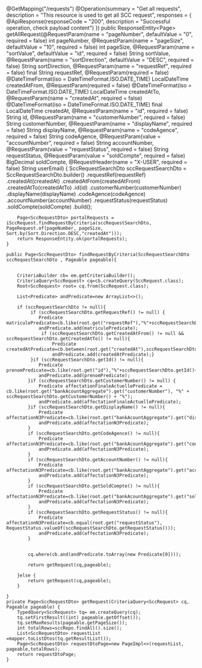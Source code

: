  @GetMapping("/requests")
    @Operation(summary = "Get all requests",
            description = "This resource is used to get all SCC request",
            responses = {
                    @ApiResponse(responseCode = "200", description = "Successful operation, check payload content")
            })
    public ResponseEntity<Page<SccRequestDto>> getAllRequest(@RequestParam(name = "pageNumber", defaultValue = "0", required = false) int pageNumber,
                                                             @RequestParam(name = "pageSize", defaultValue = "10", required = false) int pageSize,
                                                             @RequestParam(name = "sortValue", defaultValue = "id", required = false) String sortValue,
                                                             @RequestParam(name = "sortDirection", defaultValue = "DESC", required = false) String sortDirection,
                                                             @RequestParam(name = "requestRef", required = false) final String requestRef,
                                                             @RequestParam(required = false) @DateTimeFormat(iso = DateTimeFormat.ISO.DATE_TIME) LocalDateTime createdAtFrom,
                                                             @RequestParam(required = false) @DateTimeFormat(iso = DateTimeFormat.ISO.DATE_TIME) LocalDateTime createdAtTo,
                                                             @RequestParam(name = "createdAt", required = false) @DateTimeFormat(iso = DateTimeFormat.ISO.DATE_TIME) final LocalDateTime createdAt,
                                                             @RequestParam(name = "id", required = false) String id,
                                                             @RequestParam(name = "customerNumber", required = false) String customerNumber,
                                                             @RequestParam(name = "displayName", required = false) String displayName,
                                                             @RequestParam(name = "codeAgence", required = false) String codeAgence,
                                                             @RequestParam(value = "accountNumber", required = false) String accountNumber,
                                                             @RequestParam(value = "requestStatus", required = false) String requestStatus,
                                                             @RequestParam(value = "soldCompte", required = false) BigDecimal soldCompte,
                                                             @RequestHeader(name = "X-USER", required = false) String userEmail) {
        SccRequestSearchDto sccRequestSearchDto = SccRequestSearchDto.builder()
                .requestRef(requestRef)
                .createdAt(createdAt)
                .createdAtFrom(createdAtFrom)
                .createdAtTo(createdAtTo)
                .id(id)
                .customerNumber(customerNumber)
                .displayName(displayName)
                .codeAgence(codeAgence)
                .accountNumber(accountNumber)
                .requestStatus(requestStatus)
                .soldCompte(soldCompte)
                .build();

        Page<SccRequestDto> portalRequests = iSccRequest.findRequestByCriteria(sccRequestSearchDto, PageRequest.of(pageNumber, pageSize, Sort.by(Sort.Direction.DESC,"createdAt")));
        return ResponseEntity.ok(portalRequests);
    }

    public Page<SccRequestDto> findRequestByCriteria(SccRequestSearchDto sccRequestSearchDto , Pageable pageable){


        CriteriaBuilder cb= em.getCriteriaBuilder();
        CriteriaQuery<SccRequest> cq=cb.createQuery(SccRequest.class);
        Root<SccRequest> root= cq.from(SccRequest.class);

        List<Predicate> andPredicate=new ArrayList<>();

        if (sccRequestSearchDto != null){
             if (sccRequestSearchDto.getRequestRef() != null) {
                Predicate matriculePredicate=cb.like(root.get("requestRef"),"%"+sccRequestSearchDto.getRequestRef()+"%");
                andPredicate.add(matriculePredicate);
                 if (sccRequestSearchDto.getCreatedAtFrom() != null && sccRequestSearchDto.getCreatedAtTo() != null){
                     Predicate createdAtPredicate=cb.between(root.get("createdAt"),sccRequestSearchDto.getCreatedAtFrom(),sccRequestSearchDto.getCreatedAtTo());
                     andPredicate.add(createdAtPredicate);}
             }if (sccRequestSearchDto.getId() != null){
                Predicate prenomPredicate=cb.like(root.get("id"),"%"+sccRequestSearchDto.getId()+"%");
                andPredicate.add(prenomPredicate);
            }if (sccRequestSearchDto.getCustomerNumber() != null) {
                Predicate affectationFinaleActuellePredicate = cb.like(root.get("bankAcountAggregate").get("customerNumber"), "%" + sccRequestSearchDto.getCustomerNumber() + "%");
                andPredicate.add(affectationFinaleActuellePredicate);
            }if (sccRequestSearchDto.getDisplayName() != null){
                Predicate affectationN3Predicate=cb.like(root.get("bankAcountAggregate").get("displayName"),"%"+sccRequestSearchDto.getDisplayName()+"%");
                andPredicate.add(affectationN3Predicate);
            }
            if (sccRequestSearchDto.getCodeAgence() != null){
                Predicate affectationN3Predicate=cb.like(root.get("bankAcountAggregate").get("codeAgence"),"%"+sccRequestSearchDto.getCodeAgence()+"%");
                andPredicate.add(affectationN3Predicate);
            }
            if (sccRequestSearchDto.getAccountNumber() != null){
                Predicate affectationN3Predicate=cb.like(root.get("bankAcountAggregate").get("accountNumber"),"%"+sccRequestSearchDto.getAccountNumber()+"%");
                andPredicate.add(affectationN3Predicate);
            }
            if (sccRequestSearchDto.getSoldCompte() != null){
                Predicate affectationN3Predicate=cb.like(root.get("bankAcountAggregate").get("soldCompte"),"%"+sccRequestSearchDto.getSoldCompte()+"%");
                andPredicate.add(affectationN3Predicate);
            }
            if (sccRequestSearchDto.getRequestStatus() != null){
                Predicate affectationN3Predicate=cb.equal(root.get("requestStatus"), RequestStatus.valueOf(sccRequestSearchDto.getRequestStatus()));
                andPredicate.add(affectationN3Predicate);
            }


            cq.where(cb.and(andPredicate.toArray(new Predicate[0])));

            return getRequest(cq,pageable);

        }else {
            return getRequest(cq,pageable);
        }

    }
    private Page<SccRequestDto> getRequest(CriteriaQuery<SccRequest> cq, Pageable pageable) {
        TypedQuery<SccRequest> tq= em.createQuery(cq);
        tq.setFirstResult((int) pageable.getOffset());
        tq.setMaxResults(pageable.getPageSize());
        int totalRows=sccRepo.findAll().size();
        List<SccRequestDto> requestList =mapper.toListDtos(tq.getResultList());
        Page<SccRequestDto> requestDtoPage=new PageImpl<>(requestList, pageable,totalRows);
        return requestDtoPage;
    }
